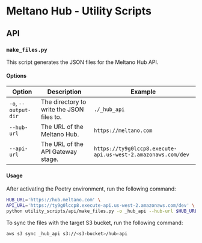 # Meltano Hub - Utility Scripts

## API

### `make_files.py`

This script generates the JSON files for the Meltano Hub API.

#### Options

| Option               | Description                               | Example                                                      |
| -------------------- | ----------------------------------------- | ------------------------------------------------------------ |
| `-o`, `--output-dir` | The directory to write the JSON files to. | `./_hub_api`                                                 |
| `--hub-url`          | The URL of the Meltano Hub.               | `https://meltano.com`                                        |
| `--api-url`          | The URL of the API Gateway stage.         | `https://ty9g0lccp8.execute-api.us-west-2.amazonaws.com/dev` |

#### Usage

After activating the Poetry environment, run the following command:

```bash
HUB_URL='https://hub.meltano.com' \
API_URL='https://ty9g0lccp8.execute-api.us-west-2.amazonaws.com/dev' \
python utility_scripts/api/make_files.py -o _hub_api --hub-url $HUB_URL --api-url $API_URL
```

To sync the files with the target S3 bucket, run the following command:

```bash
aws s3 sync _hub_api s3://<s3-bucket>/hub-api
```
